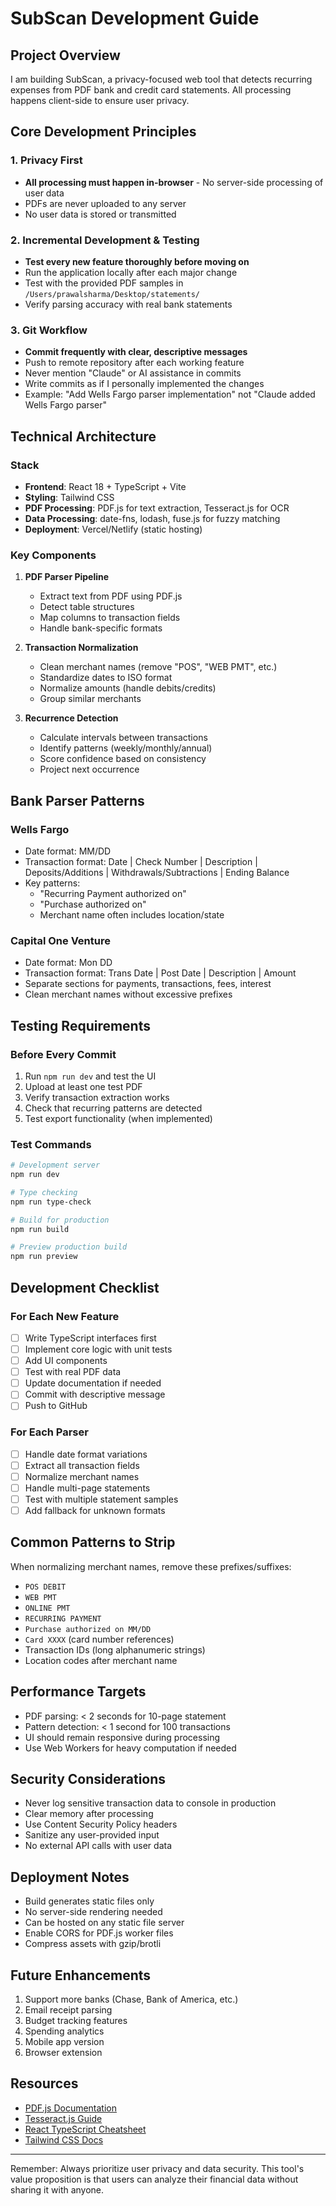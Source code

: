 # SubScan Development Guide

## Project Overview
I am building SubScan, a privacy-focused web tool that detects recurring expenses from PDF bank and credit card statements. All processing happens client-side to ensure user privacy.

## Core Development Principles

### 1. Privacy First
- **All processing must happen in-browser** - No server-side processing of user data
- PDFs are never uploaded to any server
- No user data is stored or transmitted

### 2. Incremental Development & Testing
- **Test every new feature thoroughly before moving on**
- Run the application locally after each major change
- Test with the provided PDF samples in `/Users/prawalsharma/Desktop/statements/`
- Verify parsing accuracy with real bank statements

### 3. Git Workflow
- **Commit frequently with clear, descriptive messages**
- Push to remote repository after each working feature
- Never mention "Claude" or AI assistance in commits
- Write commits as if I personally implemented the changes
- Example: "Add Wells Fargo parser implementation" not "Claude added Wells Fargo parser"

## Technical Architecture

### Stack
- **Frontend**: React 18 + TypeScript + Vite
- **Styling**: Tailwind CSS
- **PDF Processing**: PDF.js for text extraction, Tesseract.js for OCR
- **Data Processing**: date-fns, lodash, fuse.js for fuzzy matching
- **Deployment**: Vercel/Netlify (static hosting)

### Key Components

1. **PDF Parser Pipeline**
   - Extract text from PDF using PDF.js
   - Detect table structures
   - Map columns to transaction fields
   - Handle bank-specific formats

2. **Transaction Normalization**
   - Clean merchant names (remove "POS", "WEB PMT", etc.)
   - Standardize dates to ISO format
   - Normalize amounts (handle debits/credits)
   - Group similar merchants

3. **Recurrence Detection**
   - Calculate intervals between transactions
   - Identify patterns (weekly/monthly/annual)
   - Score confidence based on consistency
   - Project next occurrence

## Bank Parser Patterns

### Wells Fargo
- Date format: MM/DD
- Transaction format: Date | Check Number | Description | Deposits/Additions | Withdrawals/Subtractions | Ending Balance
- Key patterns:
  - "Recurring Payment authorized on"
  - "Purchase authorized on"
  - Merchant name often includes location/state

### Capital One Venture
- Date format: Mon DD
- Transaction format: Trans Date | Post Date | Description | Amount
- Separate sections for payments, transactions, fees, interest
- Clean merchant names without excessive prefixes

## Testing Requirements

### Before Every Commit
1. Run `npm run dev` and test the UI
2. Upload at least one test PDF
3. Verify transaction extraction works
4. Check that recurring patterns are detected
5. Test export functionality (when implemented)

### Test Commands
```bash
# Development server
npm run dev

# Type checking
npm run type-check

# Build for production
npm run build

# Preview production build
npm run preview
```

## Development Checklist

### For Each New Feature
- [ ] Write TypeScript interfaces first
- [ ] Implement core logic with unit tests
- [ ] Add UI components
- [ ] Test with real PDF data
- [ ] Update documentation if needed
- [ ] Commit with descriptive message
- [ ] Push to GitHub

### For Each Parser
- [ ] Handle date format variations
- [ ] Extract all transaction fields
- [ ] Normalize merchant names
- [ ] Handle multi-page statements
- [ ] Test with multiple statement samples
- [ ] Add fallback for unknown formats

## Common Patterns to Strip

When normalizing merchant names, remove these prefixes/suffixes:
- `POS DEBIT`
- `WEB PMT`
- `ONLINE PMT`
- `RECURRING PAYMENT`
- `Purchase authorized on MM/DD`
- `Card XXXX` (card number references)
- Transaction IDs (long alphanumeric strings)
- Location codes after merchant name

## Performance Targets

- PDF parsing: < 2 seconds for 10-page statement
- Pattern detection: < 1 second for 100 transactions
- UI should remain responsive during processing
- Use Web Workers for heavy computation if needed

## Security Considerations

- Never log sensitive transaction data to console in production
- Clear memory after processing
- Use Content Security Policy headers
- Sanitize any user-provided input
- No external API calls with user data

## Deployment Notes

- Build generates static files only
- No server-side rendering needed
- Can be hosted on any static file server
- Enable CORS for PDF.js worker files
- Compress assets with gzip/brotli

## Future Enhancements

1. Support more banks (Chase, Bank of America, etc.)
2. Email receipt parsing
3. Budget tracking features
4. Spending analytics
5. Mobile app version
6. Browser extension

## Resources

- [PDF.js Documentation](https://mozilla.github.io/pdf.js/)
- [Tesseract.js Guide](https://tesseract.projectnaptha.com/)
- [React TypeScript Cheatsheet](https://react-typescript-cheatsheet.netlify.app/)
- [Tailwind CSS Docs](https://tailwindcss.com/docs)

---

Remember: Always prioritize user privacy and data security. This tool's value proposition is that users can analyze their financial data without sharing it with anyone.